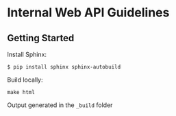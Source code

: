 # Internal Web API Guidelines

## Getting Started
Install Sphinx:

```
$ pip install sphinx sphinx-autobuild
```

Build locally:

```
make html
```

Output generated in the `_build` folder

